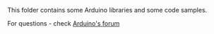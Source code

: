 This folder contains some Arduino libraries and some code samples. 

For questions - check [Arduino's forum](http://forum.arduino.cc/)
